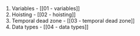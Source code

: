 1. Variables - [[01 - variables]]
2. Hoisting - [[02 - hoisting]]
3. Temporal dead zone - [[03 - temporal dead zone]]
4. Data types - [[04 - data types]]